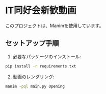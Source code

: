 # IT同好会新歓動画

このプロジェクトは、Manimを使用しています。

## セットアップ手順

1. 必要なパッケージのインストール:
```bash
pip install -r requirements.txt
```

2. 動画のレンダリング:
```bash
manim -pql main.py Opening
```
